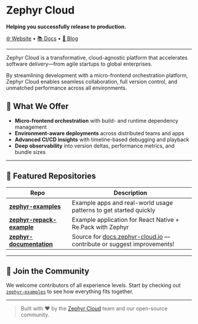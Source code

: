 # Zephyr Cloud

**Helping you successfully release to production.**

[🌐 Website](https://zephyr-cloud.io/) • [📚 Docs](https://docs.zephyr-cloud.io/) • [🧠 Blog](https://zephyr-cloud.io/blog)

---

Zephyr Cloud is a transformative, cloud-agnostic platform that accelerates software delivery—from agile startups to global enterprises.

By streamlining development with a micro-frontend orchestration platform, Zephyr Cloud enables seamless collaboration, full version control, and unmatched performance across all environments.

## 🚀 What We Offer

- **Micro-frontend orchestration** with build- and runtime dependency management
- **Environment-aware deployments** across distributed teams and apps
- **Advanced CI/CD insights** with timeline-based debugging and playback
- **Deep observability** into version deltas, performance metrics, and bundle sizes

---

## 📂 Featured Repositories

| Repo                                                                                | Description                                                                                           |
|-------------------------------------------------------------------------------------|-------------------------------------------------------------------------------------------------------|
| [**zephyr-examples**](https://github.com/ZephyrCloudIO/zephyr-examples)             | Example apps and real-world usage patterns to get started quickly                                     |
| [**zephyr-repack-example**](https://github.com/ZephyrCloudIO/zephyr-repack-example) | Example application for React Native + Re.Pack with Zephyr                                            |
| [**zephyr-documentation**](https://github.com/ZephyrCloudIO/zephyr-documentation)   | Source for [docs.zephyr-cloud.io](https://docs.zephyr-cloud.io) — contribute or suggest improvements! |

---

## 🤝 Join the Community

We welcome contributors of all experience levels. Start by checking out [`zephyr-examples`](https://github.com/ZephyrCloudIO/zephyr-examples) to see how everything fits together.

---

> Built with ❤️ by the [Zephyr Cloud](https://zephyr-cloud.io/) team and our open-source community.
